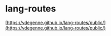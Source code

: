 # lang-routes

[https://vdegenne.github.io/lang-routes/public/](https://vdegenne.github.io/lang-routes/public/)
